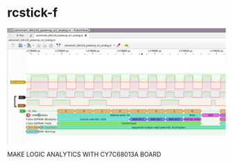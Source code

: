 rcstick-f
====
<img src="https://raw.githubusercontent.com/HDPro/makelogic/master/images/image_1.png" align="center">

MAKE LOGIC ANALYTICS WITH CY7C68013A BOARD

